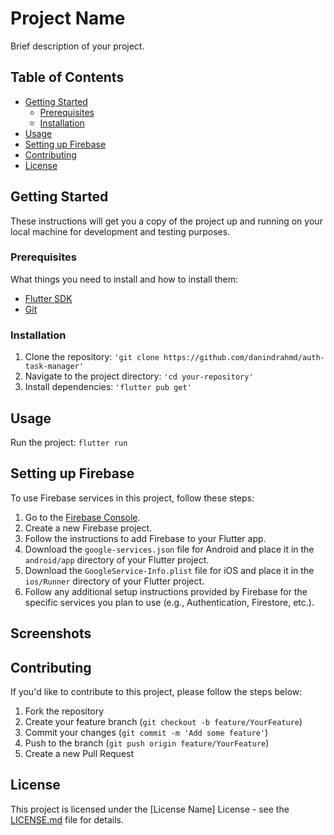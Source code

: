 # Project Name

Brief description of your project.

## Table of Contents

- [Getting Started](#getting-started)
    - [Prerequisites](#prerequisites)
    - [Installation](#installation)
- [Usage](#usage)
- [Setting up Firebase](#setting-up-firebase)
- [Contributing](#contributing)
- [License](#license)

## Getting Started

These instructions will get you a copy of the project up and running on your local machine for development and testing purposes.

### Prerequisites

What things you need to install and how to install them:

- [Flutter SDK](https://flutter.dev/docs/get-started/install)
- [Git](https://git-scm.com/book/en/v2/Getting-Started-Installing-Git)

### Installation

1. Clone the repository:
`'git clone https://github.com/danindrahmd/auth-task-manager'
`
2. Navigate to the project directory:
`'cd your-repository'
`
3. Install dependencies:
`'flutter pub get'
`

## Usage

Run the project:
`flutter run
`

## Setting up Firebase

To use Firebase services in this project, follow these steps:

1. Go to the [Firebase Console](https://console.firebase.google.com/).
2. Create a new Firebase project.
3. Follow the instructions to add Firebase to your Flutter app.
4. Download the `google-services.json` file for Android and place it in the `android/app` directory of your Flutter project.
5. Download the `GoogleService-Info.plist` file for iOS and place it in the `ios/Runner` directory of your Flutter project.
6. Follow any additional setup instructions provided by Firebase for the specific services you plan to use (e.g., Authentication, Firestore, etc.).

## Screenshots

## Contributing

If you'd like to contribute to this project, please follow the steps below:

1. Fork the repository
2. Create your feature branch (`git checkout -b feature/YourFeature`)
3. Commit your changes (`git commit -m 'Add some feature'`)
4. Push to the branch (`git push origin feature/YourFeature`)
5. Create a new Pull Request

## License

This project is licensed under the [License Name] License - see the [LICENSE.md](LICENSE.md) file for details.





